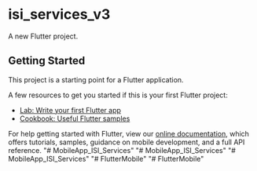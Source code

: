 # isi_services_v3

A new Flutter project.

## Getting Started

This project is a starting point for a Flutter application.

A few resources to get you started if this is your first Flutter project:

- [Lab: Write your first Flutter app](https://flutter.dev/docs/get-started/codelab)
- [Cookbook: Useful Flutter samples](https://flutter.dev/docs/cookbook)

For help getting started with Flutter, view our
[online documentation](https://flutter.dev/docs), which offers tutorials,
samples, guidance on mobile development, and a full API reference.
"# MobileApp_ISI_Services" 
"# MobileApp_ISI_Services" 
"# MobileApp_ISI_Services" 
"# FlutterMobile" 
"# FlutterMobile" 
